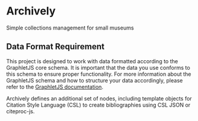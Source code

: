 # Archively
Simple collections management for small museums

## Data Format Requirement

This project is designed to work with data formatted according to the GraphletJS core schema. It is important that the data you use conforms to this schema to ensure proper functionality. For more information about the GraphletJS schema and how to structure your data accordingly, please refer to the [GraphletJS documentation](#).

Archively defines an additional set of nodes, including template objects for Citation Style Language (CSL) to create bibliographies using CSL JSON or citeproc-js.
